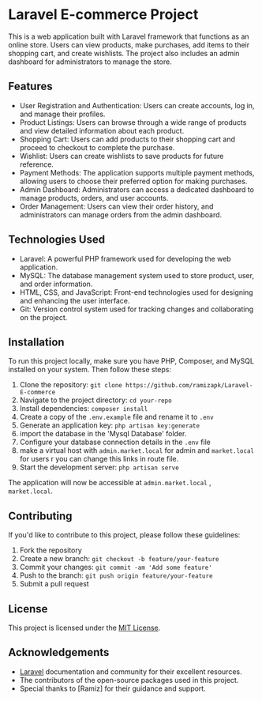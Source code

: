 # Laravel E-commerce Project

This is a web application built with Laravel framework that functions as an online store. Users can view products, make purchases, add items to their shopping cart, and create wishlists. The project also includes an admin dashboard for administrators to manage the store.

## Features

-   User Registration and Authentication: Users can create accounts, log in, and manage their profiles.
-   Product Listings: Users can browse through a wide range of products and view detailed information about each product.
-   Shopping Cart: Users can add products to their shopping cart and proceed to checkout to complete the purchase.
-   Wishlist: Users can create wishlists to save products for future reference.
-   Payment Methods: The application supports multiple payment methods, allowing users to choose their preferred option for making purchases.
-   Admin Dashboard: Administrators can access a dedicated dashboard to manage products, orders, and user accounts.
-   Order Management: Users can view their order history, and administrators can manage orders from the admin dashboard.

## Technologies Used

-   Laravel: A powerful PHP framework used for developing the web application.
-   MySQL: The database management system used to store product, user, and order information.
-   HTML, CSS, and JavaScript: Front-end technologies used for designing and enhancing the user interface.
-   Git: Version control system used for tracking changes and collaborating on the project.

## Installation

To run this project locally, make sure you have PHP, Composer, and MySQL installed on your system. Then follow these steps:

1. Clone the repository: `git clone https://github.com/ramizapk/Laravel-E-commerce`
2. Navigate to the project directory: `cd your-repo`
3. Install dependencies: `composer install`
4. Create a copy of the `.env.example` file and rename it to `.env`
5. Generate an application key: `php artisan key:generate`
6. import the database in the 'Mysql Database' folder.
7. Configure your database connection details in the `.env` file
8. make a virtual host with `admin.market.local` for admin and `market.local` for users r you can change this links in route file.
9. Start the development server: `php artisan serve`

The application will now be accessible at `admin.market.local` , `market.local`.

## Contributing

If you'd like to contribute to this project, please follow these guidelines:

1. Fork the repository
2. Create a new branch: `git checkout -b feature/your-feature`
3. Commit your changes: `git commit -am 'Add some feature'`
4. Push to the branch: `git push origin feature/your-feature`
5. Submit a pull request

## License

This project is licensed under the [MIT License](https://opensource.org/licenses/MIT).

## Acknowledgements

-   [Laravel](https://laravel.com) documentation and community for their excellent resources.
-   The contributors of the open-source packages used in this project.
-   Special thanks to [Ramiz] for their guidance and support.
